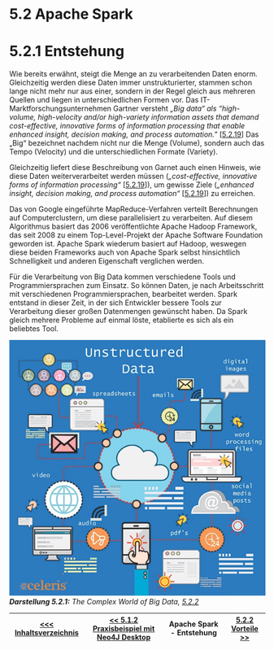 # 5.2 Apache Spark

# 5.2.1 Entstehung

Wie bereits erwähnt, steigt die Menge an zu verarbeitenden Daten enorm. Gleichzeitig werden diese Daten immer unstrukturierter, stammen schon lange nicht mehr nur aus einer, sondern in der Regel gleich aus mehreren Quellen und liegen in unterschiedlichen Formen vor. Das IT-Marktforschungsunternehmen Gartner versteht _„Big data“ als “high-volume, high-velocity and/or high-variety information assets that demand cost-effective, innovative forms of information processing that enable enhanced insight, decision making, and process automation.”_ [[5.2.19](https://www.gartner.com/en/information-technology/glossary/big-data)] Das „Big“ bezeichnet nachdem nicht nur die Menge (Volume), sondern auch das Tempo (Velocity) und die unterschiedlichen Formate (Variety).

Gleichzeitig liefert diese Beschreibung von Garnet auch einen Hinweis, wie diese Daten weiterverarbeitet werden müssen (_„cost-effective, innovative forms of information processing“_ [[5.2.19](https://www.gartner.com/en/information-technology/glossary/big-data)]), um gewisse Ziele (_„enhanced insight, decision making, and process automation“_ [[5.2.19](https://www.gartner.com/en/information-technology/glossary/big-data)]) zu erreichen.

Das von Google eingeführte MapReduce-Verfahren verteilt Berechnungen auf Computerclustern, um diese parallelisiert zu verarbeiten. Auf diesem Algorithmus basiert das 2006 veröffentlichte Apache Hadoop Framework, das seit 2008 zu einem Top-Level-Projekt der Apache Software Foundation geworden ist. Apache Spark wiederum basiert auf Hadoop, weswegen diese beiden Frameworks auch von Apache Spark selbst hinsichtlich Schnelligkeit und anderen Eigenschaft verglichen werden.

Für die Verarbeitung von Big Data kommen verschiedene Tools und Programmiersprachen zum Einsatz. So können Daten, je nach Arbeitsschritt mit verschiedenen Programmiersprachen, bearbeitet werden. Spark entstand in dieser Zeit, in der sich Entwickler bessere Tools zur Verarbeitung dieser großen Datenmengen gewünscht haben. Da Spark gleich mehrere Probleme auf einmal löste, etablierte es sich als ein beliebtes Tool. <a id="Darstellung_521"></a>

![The Complex World of Big Data](../images/5_4.jpg)<br>
***Darstellung 5.2.1:** The Complex World of Big Data, [5.2.2](https://towardsdatascience.com/a-beginners-guide-to-apache-spark-ff301cb4cd92)*

| [&lt;&lt;&lt; Inhaltsverzeichnis](../README.md) | [&lt;&lt; 5.1.2 Praxisbeispiel mit Neo4J Desktop](../Datenbanktechnologien/Neo4j-Example.md) | Apache Spark - Entstehung | [5.2.2 Vorteile &gt;&gt;](./5_2_2_Vorteile.md) |
|------------------------------------------------|---------------------------------------------------------------------------------|-------------|-----------------------------------------------------------------|
